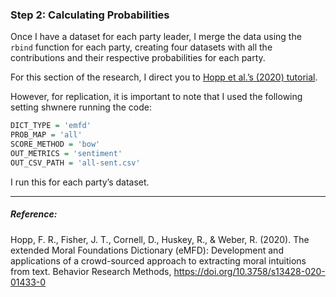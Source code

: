 
### Step 2: Calculating Probabilities

Once I have a dataset for each party leader, I merge the data using the
`rbind` function for each party, creating four datasets with all the
contributions and their respective probabilities for each party.

For this section of the research, I direct you to [Hopp et al.’s (2020)
tutorial](https://github.com/medianeuroscience/emfdscore/blob/master/eMFDscore_Tutorial.ipynb).

However, for replication, it is important to note that I used the
following setting shwnere running the code:

``` r
DICT_TYPE = 'emfd'
PROB_MAP = 'all'
SCORE_METHOD = 'bow'
OUT_METRICS = 'sentiment'
OUT_CSV_PATH = 'all-sent.csv'
```

I run this for each party’s dataset.

------------------------------------------------------------------------

##### Reference:

Hopp, F. R., Fisher, J. T., Cornell, D., Huskey, R., & Weber, R. (2020).
The extended Moral Foundations Dictionary (eMFD): Development and
applications of a crowd-sourced approach to extracting moral intuitions
from text. Behavior Research Methods,
<https://doi.org/10.3758/s13428-020-01433-0>
